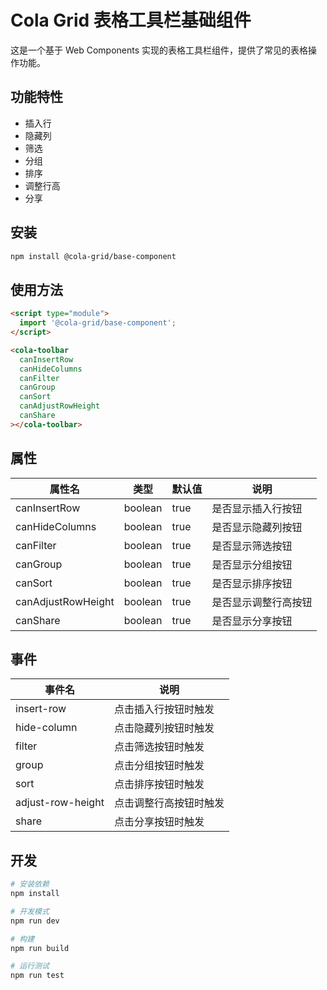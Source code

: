 # Cola Grid 表格工具栏基础组件

这是一个基于 Web Components 实现的表格工具栏组件，提供了常见的表格操作功能。

## 功能特性

- 插入行
- 隐藏列
- 筛选
- 分组
- 排序
- 调整行高
- 分享

## 安装

```bash
npm install @cola-grid/base-component
```

## 使用方法

```html
<script type="module">
  import '@cola-grid/base-component';
</script>

<cola-toolbar
  canInsertRow
  canHideColumns
  canFilter
  canGroup
  canSort
  canAdjustRowHeight
  canShare
></cola-toolbar>
```

## 属性

| 属性名 | 类型 | 默认值 | 说明 |
|--------|------|--------|------|
| canInsertRow | boolean | true | 是否显示插入行按钮 |
| canHideColumns | boolean | true | 是否显示隐藏列按钮 |
| canFilter | boolean | true | 是否显示筛选按钮 |
| canGroup | boolean | true | 是否显示分组按钮 |
| canSort | boolean | true | 是否显示排序按钮 |
| canAdjustRowHeight | boolean | true | 是否显示调整行高按钮 |
| canShare | boolean | true | 是否显示分享按钮 |

## 事件

| 事件名 | 说明 |
|--------|------|
| insert-row | 点击插入行按钮时触发 |
| hide-column | 点击隐藏列按钮时触发 |
| filter | 点击筛选按钮时触发 |
| group | 点击分组按钮时触发 |
| sort | 点击排序按钮时触发 |
| adjust-row-height | 点击调整行高按钮时触发 |
| share | 点击分享按钮时触发 |

## 开发

```bash
# 安装依赖
npm install

# 开发模式
npm run dev

# 构建
npm run build

# 运行测试
npm run test
``` 